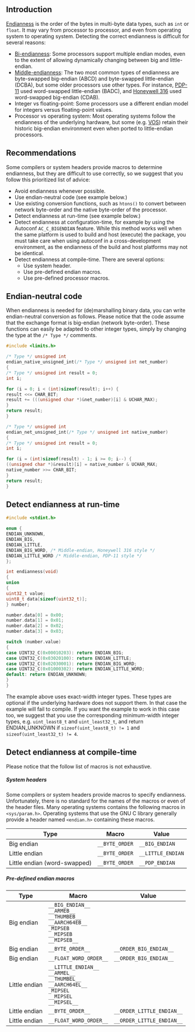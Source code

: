 ## Introduction ##

[Endianness](http://en.wikipedia.org/wiki/Endianness) is the order of the bytes in multi-byte data types, such as `int` or `float`. It may vary from processor to processor, and even from operating system to operating system. Detecting the correct endianness is difficult for several reasons:

* [Bi-endianness](http://en.wikipedia.org/wiki/Endianness#Bi-endian_hardware): Some processors support multiple endian modes, even to the extent of allowing dynamically changing between big and little-endian.
* [Middle-endianness](http://en.wikipedia.org/wiki/Endianness#Middle-endian): The two most common types of endianness are byte-swapped big-endian (ABCD) and byte-swapped little-endian (DCBA), but some older processors use other types. For instance, [PDP-11](http://en.wikipedia.org/wiki/PDP-11) used word-swapped little-endian (BADC), and [Honeywell 316](http://en.wikipedia.org/wiki/Honeywell_316) used word-swapped big-endian (CDAB).
* Integer vs floating-point: Some processors use a different endian model for integers versus floating-point values.
* Processor vs operating system: Most operating systems follow the endianness of the underlying hardware, but some (e.g. [VOS](http://en.wikipedia.org/wiki/Stratus_VOS)) retain their historic big-endian environment even when ported to little-endian processors.

## Recommendations ##

Some compilers or system headers provide macros to determine endianness, but they are difficult to use correctly, so we suggest that you follow this prioritized list of advice:

* Avoid endianness whenever possible.
* Use endian-neutral code (see example below.)
* Use existing conversion functions, such as `htons()` to convert between network byte-order and the native byte-order of the processor.
* Detect endianness at run-time (see example below.)
* Detect endianness at configuration-time, for example by using the Autoconf `AC_C_BIGENDIAN` feature. While this method works well when the same platform is used to build and host (execute) the package, you must take care when using autoconf in a cross-development environment, as the endianness of the build and host platforms may not be identical.
* Detect endianness at compile-time. There are several options:
  * Use system header.
  * Use pre-defined endian macros.
  * Use pre-defined processor macros.

## Endian-neutral code ##

When endianness is needed for (de)marshalling binary data, you can write endian-neutral conversion as follows. Please notice that the code assume that the exchange format is big-endian (network byte-order). These functions can easily be adapted to other integer types, simply by changing the type at the `/* Type */` comments.

```c
#include <limits.h>

/* Type */ unsigned int
endian_native_unsigned_int(/* Type */ unsigned int net_number)
{
/* Type */ unsigned int result = 0;
int i;

for (i = 0; i < (int)sizeof(result); i++) {
result <<= CHAR_BIT;
result += (((unsigned char *)&net_number)[i] & UCHAR_MAX);
}
return result;
}

/* Type */ unsigned int
endian_net_unsigned_int(/* Type */ unsigned int native_number)
{
/* Type */ unsigned int result = 0;
int i;

for (i = (int)sizeof(result) - 1; i >= 0; i--) {
((unsigned char *)&result)[i] = native_number & UCHAR_MAX;
native_number >>= CHAR_BIT;
}
return result;
}
```

## Detect endianness at run-time ##

```c
#include <stdint.h>

enum {
ENDIAN_UNKNOWN,
ENDIAN_BIG,
ENDIAN_LITTLE,
ENDIAN_BIG_WORD, /* Middle-endian, Honeywell 316 style */
ENDIAN_LITTLE_WORD /* Middle-endian, PDP-11 style */
};

int endianness(void)
{
union
{
uint32_t value;
uint8_t data[sizeof(uint32_t)];
} number;

number.data[0] = 0x00;
number.data[1] = 0x01;
number.data[2] = 0x02;
number.data[3] = 0x03;

switch (number.value)
{
case UINT32_C(0x00010203): return ENDIAN_BIG;
case UINT32_C(0x03020100): return ENDIAN_LITTLE;
case UINT32_C(0x02030001): return ENDIAN_BIG_WORD;
case UINT32_C(0x01000302): return ENDIAN_LITTLE_WORD;
default: return ENDIAN_UNKNOWN;
}
}
```

The example above uses exact-width integer types. These types are optional if the underlying hardware does not support them. In that case the example will fail to compile. If you want the example to work in this case too, we suggest that you use the corresponding minimum-width integer types, e.g. `uint_least8_t` and `uint_least32_t`, and return ENDIAN_UNKNOWN if `sizeof(uint_least8_t) != 1` and `sizeof(uint_least32_t) != 4`.

## Detect endianness at compile-time ##

Please notice that the follow list of macros is not exhaustive.

##### System headers #####

Some compilers or system headers provide macros to specify endianness. Unfortunately, there is no standard for the names of the macros or even of the header files. Many operating systems contains the following macros in `<sys/param.h>`. Operating systems that use the GNU C library generally provide a header named `<endian.h>` containing these macros.

Type|Macro|Value
---|---|---
Big endian|`__BYTE_ORDER`|`__BIG_ENDIAN`
Little endian|`__BYTE_ORDER`|`__LITTLE_ENDIAN`
Little endian (word-swapped)|`__BYTE_ORDER`|`__PDP_ENDIAN`

##### Pre-defined endian macros #####

Type|Macro|Value
---|---|---
Big endian|`__BIG_ENDIAN__`<br/>`__ARMEB__`<br/>`__THUMBEB__`<br/>`__AARCH64EB__`<br/>`_MIPSEB`<br/>`__MIPSEB`<br/>`__MIPSEB__`|
Big endian|`__BYTE_ORDER__`|`__ORDER_BIG_ENDIAN__`
Big endian|`__FLOAT_WORD_ORDER__`|`__ORDER_BIG_ENDIAN__`
Little endian|`__LITTLE_ENDIAN__`<br/>`__ARMEL__`<br/>`__THUMBEL__`<br/>`__AARCH64EL__`<br/>`_MIPSEL`<br/>`__MIPSEL`<br/>`__MIPSEL__`|
Little endian|`__BYTE_ORDER__`|`__ORDER_LITTLE_ENDIAN__`
Little endian|`__FLOAT_WORD_ORDER__`|`__ORDER_LITTLE_ENDIAN__` 
